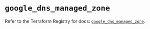# `google_dns_managed_zone`

Refer to the Terraform Registry for docs: [`google_dns_managed_zone`](https://registry.terraform.io/providers/hashicorp/google-beta/5.19.0/docs/resources/google_dns_managed_zone).
